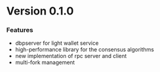 <a name="Version 0.1.0"></a>
# Version 0.1.0

### Features

* dbpserver for light wallet service 
* high-performance library for the consensus algorithms
* new implementation of rpc server and client
* multi-fork management

